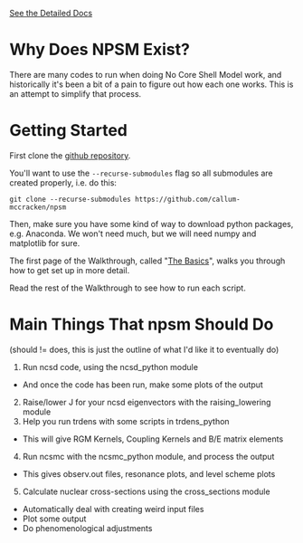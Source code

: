 [See the Detailed Docs](https://callum-mccracken.github.io/npsm/build/html)

# Why Does NPSM Exist?

There are many codes to run when doing No Core Shell Model
work, and historically it's been a bit of a pain to figure out
how each one works. This is an attempt to simplify that process.

# Getting Started

First clone the
[github repository](https://github.com/callum-mccracken/npsm.git).

You'll want to use the ``--recurse-submodules``
flag so all submodules are created properly, i.e. do this:

``git clone --recurse-submodules https://github.com/callum-mccracken/npsm``

Then, make sure you have some kind of way to download python packages,
e.g. Anaconda. We won't need much, but we will need numpy and matplotlib
for sure.

The first page of the Walkthrough,
called "[The Basics](https://callum-mccracken.github.io/npsm/build/html)",
walks you through how to get set up in more detail.

Read the rest of the Walkthrough to see how to run each script.

# Main Things That npsm Should Do
(should != does, this is just the outline of what I'd like it to eventually do)
1. Run ncsd code, using the ncsd_python module
  - And once the code has been run, make some plots of the output
2. Raise/lower J for your ncsd eigenvectors with the raising_lowering module
3. Help you run trdens with some scripts in trdens_python
  - This will give RGM Kernels, Coupling Kernels and B/E matrix elements
4. Run ncsmc with the ncsmc_python module, and process the output
  - This gives observ.out files, resonance plots, and level scheme plots
5. Calculate nuclear cross-sections using the cross_sections module
  - Automatically deal with creating weird input files
  - Plot some output
  - Do phenomenological adjustments
